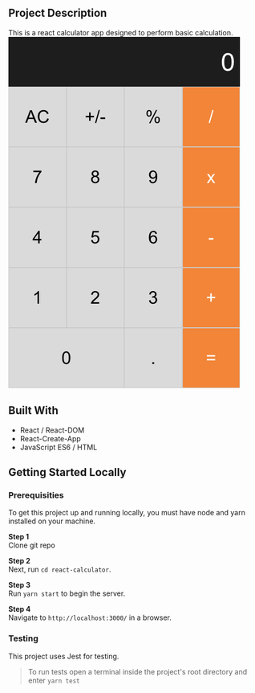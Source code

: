 ## Project Description

This is a react calculator app designed to perform basic calculation.
![screenshot](src/assets/screenshot.png)

## Built With

 -  React / React-DOM
 -  React-Create-App
 -  JavaScript ES6 / HTML


## Getting Started Locally

### Prerequisities
To get this project up and running locally, you must have node and yarn installed on your machine.


**Step 1**<br>
Clone git repo

**Step 2**<br>
Next, run `cd react-calculator`.<br>

**Step 3**<br>
Run `yarn start` to begin the server.<br>

**Step 4**<br>
Navigate to `http://localhost:3000/` in a browser.<br>

### Testing
This project uses Jest for testing.
> To run tests open a terminal inside the project's root directory and enter `yarn test`
